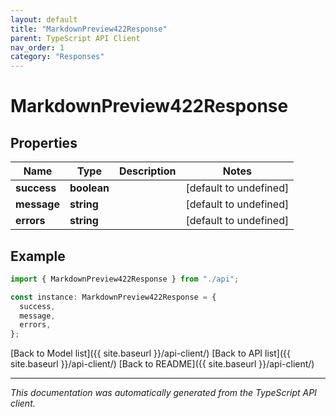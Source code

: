 ```yaml
---
layout: default
title: "MarkdownPreview422Response"
parent: TypeScript API Client
nav_order: 1
category: "Responses"
---
```


# MarkdownPreview422Response

## Properties

| Name        | Type        | Description | Notes                  |
| ----------- | ----------- | ----------- | ---------------------- |
| **success** | **boolean** |             | [default to undefined] |
| **message** | **string**  |             | [default to undefined] |
| **errors**  | **string**  |             | [default to undefined] |

## Example

```typescript
import { MarkdownPreview422Response } from "./api";

const instance: MarkdownPreview422Response = {
  success,
  message,
  errors,
};
```

[Back to Model list]({{ site.baseurl }}/api-client/) [Back to API list]({{ site.baseurl }}/api-client/) [Back to README]({{ site.baseurl }}/api-client/)

---

_This documentation was automatically generated from the TypeScript API client._
